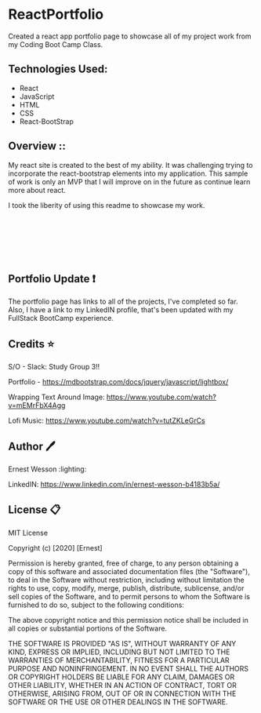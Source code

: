 # ReactPortfolio

Created a react app portfolio page to showcase all of my project work from my 
Coding Boot Camp Class. 


## Technologies Used:

- React
- JavaScript
- HTML
- CSS
- React-BootStrap


## Overview ::

My react site is created to the best of my ability. It was challenging trying to incorporate the react-bootstrap elements into my application. This sample of work is only an MVP that I will improve on in the future as continue learn more about react. 

I took the liberity of using this readme to showcase my work. 



![]()

![]()

![]()

![]()





![]()

![]()

![]()


## Portfolio Update :heavy_exclamation_mark:

The portfolio page has links to all of the projects, I've completed so far. Also, I have a link to my LinkedIN profile, that's been updated with my FullStack BootCamp experience.




## Credits :star:

S/O - Slack: Study Group 3!!

Portfolio - https://mdbootstrap.com/docs/jquery/javascript/lightbox/

Wrapping Text Around Image: https://www.youtube.com/watch?v=mEMrFbX4Agg

Lofi Music: https://www.youtube.com/watch?v=tutZKLeGrCs

## Author :pen:

Ernest Wesson :lighting:

LinkedIN: https://www.linkedin.com/in/ernest-wesson-b4183b5a/




## License :clipboard:


MIT License

Copyright (c) [2020] [Ernest]

Permission is hereby granted, free of charge, to any person obtaining a copy
of this software and associated documentation files (the "Software"), to deal
in the Software without restriction, including without limitation the rights
to use, copy, modify, merge, publish, distribute, sublicense, and/or sell
copies of the Software, and to permit persons to whom the Software is
furnished to do so, subject to the following conditions:

The above copyright notice and this permission notice shall be included in all
copies or substantial portions of the Software.

THE SOFTWARE IS PROVIDED "AS IS", WITHOUT WARRANTY OF ANY KIND, EXPRESS OR
IMPLIED, INCLUDING BUT NOT LIMITED TO THE WARRANTIES OF MERCHANTABILITY,
FITNESS FOR A PARTICULAR PURPOSE AND NONINFRINGEMENT. IN NO EVENT SHALL THE
AUTHORS OR COPYRIGHT HOLDERS BE LIABLE FOR ANY CLAIM, DAMAGES OR OTHER
LIABILITY, WHETHER IN AN ACTION OF CONTRACT, TORT OR OTHERWISE, ARISING FROM,
OUT OF OR IN CONNECTION WITH THE SOFTWARE OR THE USE OR OTHER DEALINGS IN THE
SOFTWARE.